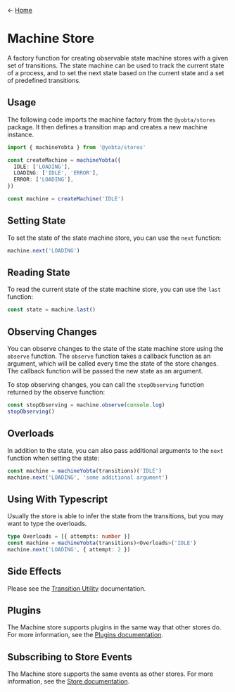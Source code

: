 &larr; [Home](../../../README.md)

# Machine Store

A factory function for creating observable state machine stores with a given set of transitions. The state machine can be used to track the current state of a process, and to set the next state based on the current state and a set of predefined transitions.

## Usage

The following code imports the machine factory from the `@yobta/stores` package. It then defines a transition map and creates a new machine instance.

```ts
import { machineYobta } from '@yobta/stores'

const createMachine = machineYobta({
  IDLE: ['LOADING'],
  LOADING: ['IDLE', 'ERROR'],
  ERROR: ['LOADING'],
})

const machine = createMachine('IDLE')
```

## Setting State

To set the state of the state machine store, you can use the `next` function:

```ts
machine.next('LOADING')
```

## Reading State

To read the current state of the state machine store, you can use the `last` function:

```ts
const state = machine.last()
```

## Observing Changes

You can observe changes to the state of the state machine store using the `observe` function. The `observe` function takes a callback function as an argument, which will be called every time the state of the store changes. The callback function will be passed the new state as an argument.

To stop observing changes, you can call the `stopObserving` function returned by the observe function:

```ts
const stopObserving = machine.observe(console.log)
stopObserving()
```

## Overloads

In addition to the state, you can also pass additional arguments to the `next` function when setting the state:

```ts
const machine = machineYobta(transitions)('IDLE')
machine.next('LOADING', 'some additional argument')
```

## Using With Typescript

Usually the store is able to infer the state from the transitions, but you may want to type the overloads.

```ts
type Overloads = [{ attempts: number }]
const machine = machineYobta(transitions)<Overloads>('IDLE')
machine.next('LOADING', { attempt: 2 })
```

## Side Effects

Please see the [Transition Utility](../../util/transitionEffectYobta/index.md) documentation.

## Plugins

The Machine store supports plugins in the same way that other stores do. For more information, see the [Plugins documentation](../../plugins/index.md).

## Subscribing to Store Events

The Machine store supports the same events as other stores. For more information, see the [Store documentation](../createStore/index.md).
